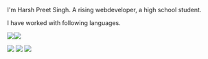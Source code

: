 
I'm Harsh Preet Singh. A rising webdeveloper, a high school student.


I have worked with following languages.

<img src="https://user-images.githubusercontent.com/96297528/204023844-56406436-c276-4bb6-9d1e-6137e263b408.png"><img src="https://user-images.githubusercontent.com/96297528/204023924-c24ab871-7656-429b-ab3d-a88b37780164.jpeg">

<img src="https://user-images.githubusercontent.com/96297528/204023879-8599e8ba-2da9-4475-9149-ed4b2b734b7d.png">
<img src="https://user-images.githubusercontent.com/96297528/204023996-a3fb5818-2c61-44b2-b855-87cf9177e1e1.jpeg">
<img src="https://user-images.githubusercontent.com/96297528/204024128-5db1ace7-acee-4427-8df8-c7268267c411.png">

